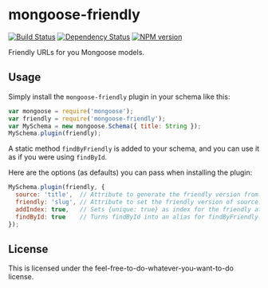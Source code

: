 mongoose-friendly
==============
[![Build Status](https://travis-ci.org/gtramontina/mongoose-friendly.png)](https://travis-ci.org/gtramontina/mongoose-friendly)
[![Dependency Status](https://gemnasium.com/gtramontina/mongoose-friendly.png)](https://gemnasium.com/gtramontina/mongoose-friendly)
[![NPM version](https://badge.fury.io/js/mongoose-friendly.png)](http://badge.fury.io/js/mongoose-friendly)

Friendly URLs for you Mongoose models.

## Usage
Simply install the `mongoose-friendly` plugin in your schema like this:

```javascript
var mongoose = require('mongoose');
var friendly = require('mongoose-friendly');
var MySchema = new mongoose.Schema({ title: String });
MySchema.plugin(friendly);
```

A static method `findByFriendly` is added to your schema, and you can use it as if you were using `findById`.

Here are the options (as defaults) you can pass when installing the plugin:

```javascript
MySchema.plugin(friendly, {
  source: 'title',  // Attribute to generate the friendly version from.
  friendly: 'slug', // Attribute to set the friendly version of source.
  addIndex: true,   // Sets {unique: true} as index for the friendly attribute.
  findById: true    // Turns findById into an alias for findByFriendly.
});
```

## License
This is licensed under the feel-free-to-do-whatever-you-want-to-do license.
